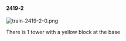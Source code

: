 #### 2419-2
![train-2419-2-0.png](https://github.com/lil-lab/nlvr/raw/master/nlvr/train/images/37/train-2419-2-0.png "train-2419-2-0.png")

There is 1 tower with a yellow block at the base
